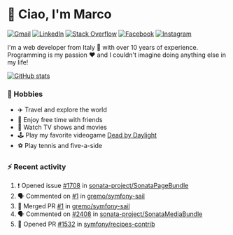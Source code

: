 # 👋 Ciao, I'm Marco

[![Gmail](https://img.shields.io/badge/Gmail-%23BB001B?style=flat-square&logo=gmail&logoColor=white)](mailto:gremo1982@gmail.com)
[![LinkedIn](https://img.shields.io/badge/LinkedIn-%230e76a8?style=flat-square&logo=linkedin)](https://www.linkedin.com/in/marco-polichetti)
[![Stack Overflow](https://img.shields.io/stackexchange/stackoverflow/r/220180?style=flat&logo=stackoverflow&label=Stack%20Overflow&color=%23F47F24)](https://stackoverflow.com/users/220180)
[![Facebook](https://img.shields.io/badge/-Facebook-%234267B2?style=flat-square&logo=facebook&logoColor=white)](https://www.facebook.com/marco.poliketti)
[![Instagram](https://img.shields.io/badge/-Instagram-%23C13584?style=flat-square&logo=instagram&logoColor=white)](https://www.instagram.com/marco.gremo)

I'm a web developer from Italy 🍕 with over 10 years of experience. Programming is my passion ❤️ and I couldn't imagine doing anything else in my life!

[![GitHub stats](https://github-readme-stats.vercel.app/api?username=gremo&show_icons=true&rank_icon=github&theme=transparent)](https://github.com/anuraghazra/github-readme-stats)

### 📅 Hobbies

- ✈️ Travel and explore the world
- 🍻 Enjoy free time with friends
- 🎥 Watch TV shows and movies
- 🕹️ Play my favorite videogame [Dead by Daylight](https://deadbydaylight.com)
- ⚽ Play tennis and five-a-side

### ⚡ Recent activity

<!--START_SECTION:activity-->
1. ❗ Opened issue [#1708](https://github.com/sonata-project/SonataPageBundle/issues/1708) in [sonata-project/SonataPageBundle](https://github.com/sonata-project/SonataPageBundle)
2. 🗣 Commented on [#1](https://github.com/gremo/symfony-sail/pull/1#issuecomment-1647728417) in [gremo/symfony-sail](https://github.com/gremo/symfony-sail)
3. 🎉 Merged PR [#1](https://github.com/gremo/symfony-sail/pull/1) in [gremo/symfony-sail](https://github.com/gremo/symfony-sail)
4. 🗣 Commented on [#2408](https://github.com/sonata-project/SonataMediaBundle/issues/2408#issuecomment-1647721931) in [sonata-project/SonataMediaBundle](https://github.com/sonata-project/SonataMediaBundle)
5. 💪 Opened PR [#1532](https://github.com/symfony/recipes-contrib/pull/1532) in [symfony/recipes-contrib](https://github.com/symfony/recipes-contrib)
<!--END_SECTION:activity-->
